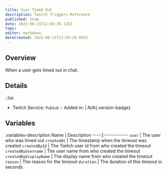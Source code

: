 ```yaml
---
title: User Timed Out
description: Twitch Triggers Reference
published: true
date: 2023-06-11T11:43:39.115Z
tags: 
editor: markdown
dateCreated: 2023-06-11T11:43:28.955Z
---
```


## Overview
When a user gets timed out in chat.

## Details
::list
- Twitch Service: `PubSub`
::
Added in: | *N/A*{.version-badge}

## Variables
:variables-description
Name | Description
----:|:------------
`user` | The user who was timed out
`createdAt` | The timestamp when the timeout was created
`createdById` | The Twitch user id from who created the timeout 
`createdByUsername` | The user name from who created the timeout
`createdByDisplayName` | The display name from who created the timeout
`reason` | The reason for the timeout
`duration` | The duration of this timeout in seconds